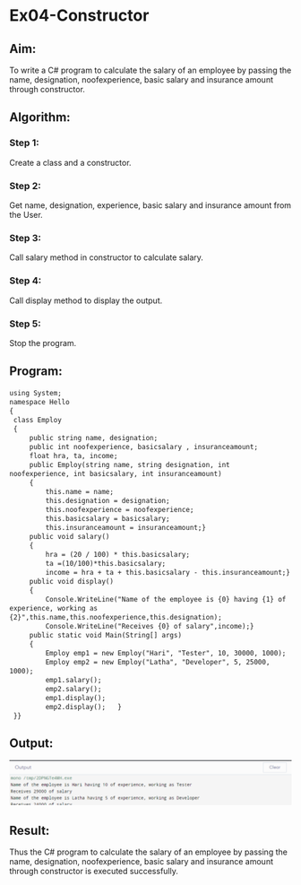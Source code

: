 # Ex04-Constructor
## Aim:
 To write a C# program to calculate the salary of an employee by passing the name, designation, noofexperience, basic salary and insurance amount through constructor.
 
 ## Algorithm:
 ### Step 1:
 Create a class and a constructor.
 ### Step 2:
 Get name, designation, experience, basic salary and insurance amount from the User.
 ### Step 3:
 Call salary method in constructor to calculate salary.

 ### Step 4:
 Call display method to display the output.

 ### Step 5:
 Stop the program.
 
 ## Program:
 ```
using System;
namespace Hello
{
  class Employ
  {
      public string name, designation;
      public int noofexperience, basicsalary , insuranceamount;
      float hra, ta, income;
      public Employ(string name, string designation, int noofexperience, int basicsalary, int insuranceamount)
      {
          this.name = name;
          this.designation = designation;
          this.noofexperience = noofexperience;
          this.basicsalary = basicsalary;
          this.insuranceamount = insuranceamount;}
      public void salary()
      {
          hra = (20 / 100) * this.basicsalary;
          ta =(10/100)*this.basicsalary;
          income = hra + ta + this.basicsalary - this.insuranceamount;}
      public void display()
      {
          Console.WriteLine("Name of the employee is {0} having {1} of experience, working as {2}",this.name,this.noofexperience,this.designation);
          Console.WriteLine("Receives {0} of salary",income);}
      public static void Main(String[] args)
      {
          Employ emp1 = new Employ("Hari", "Tester", 10, 30000, 1000);
          Employ emp2 = new Employ("Latha", "Developer", 5, 25000, 1000);
          emp1.salary();
          emp2.salary();
          emp1.display();
          emp2.display();   }
  }}
 ```
 ## Output:
 ![output](P.png)
 ## Result:
Thus the C# program to calculate the salary of an employee by passing the name, designation, noofexperience, basic salary and insurance amount through constructor is executed successfully.